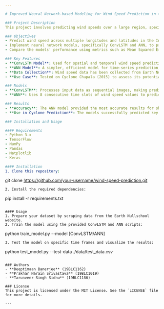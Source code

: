 ```yaml
---

# Improved Neural Network-based Modeling for Wind Speed Prediction in the Indian Ocean Region

### Project Description
This project involves predicting wind speeds over a large region, specifically in the Indian Ocean, using advanced neural network models. The project explores the use of Convolutional Long-Short Term Memory (ConvLSTM) and Artificial Neural Networks (ANN) for accurate short-term wind speed prediction. These predictions are crucial for industries such as shipping, offshore oil exploration, and disaster management, where timely wind forecasts can help in mitigating the effects of tropical cyclones and other severe weather events.

### Objectives
- Predict wind speed across multiple longitudes and latitudes in the Indian Ocean.
- Implement neural network models, specifically ConvLSTM and ANN, to predict wind speed.
- Compare the models' performance using metrics such as Mean Squared Error (MSE) and Mean Absolute Error (MAE).

### Key Features
- **ConvLSTM Model**: Used for spatial and temporal wind speed prediction. Takes a 3D input for forecasting future wind speeds based on past data.
- **ANN Model**: A simpler, efficient model for time-series prediction, offering fast results with fewer computational resources.
- **Data Collection**: Wind speed data has been collected from Earth Nullschool, derived from the Global Forecast System (GFS), and focuses on 40,000 locations in the Indian Ocean.
- **Use Case**: Tested on Cyclone Chapala (2015) to assess its potential in predicting extreme weather events.

### Models
- **ConvLSTM**: Processes input data as sequential images, making predictions in a frame-by-frame manner. Suitable for capturing both spatial and temporal dependencies in data.
- **ANN**: Uses 8 consecutive time slots of wind speed values to predict the next time slot for a given latitude and longitude.

### Results
- **Accuracy**: The ANN model provided the most accurate results for short-term (6-hour) wind speed prediction, while ConvLSTM models showed potential for longer time frames (12 and 24 hours).
- **Use in Cyclone Prediction**: The models successfully predicted key aspects of Cyclone Chapala’s formation and movement.

### Installation and Usage

#### Requirements
- Python 3.x
- TensorFlow
- NumPy
- Pandas
- Matplotlib
- Keras

#### Installation
1. Clone this repository:
   ```
   git clone https://github.com/your-username/wind-speed-prediction.git
   ```
2. Install the required dependencies:
   ```
   pip install -r requirements.txt
   ```

#### Usage
1. Prepare your dataset by scraping data from the Earth Nullschool website.
2. Train the model using the provided ConvLSTM and ANN scripts:
   ```
   python train_model.py --model [ConvLSTM/ANN]
   ```
3. Test the model on specific time frames and visualize the results:
   ```
   python test_model.py --test-data ./data/test_data.csv
   ```

### Authors
- **Deeptimaan Banerjee** (19BLC1162)
- **Prakhar Narain Srivastava** (19BLC1019)
- **Tarunveer Singh Sidhu** (19BLC1186)

### License
This project is licensed under the MIT License. See the `LICENSE` file for more details.

---
```

